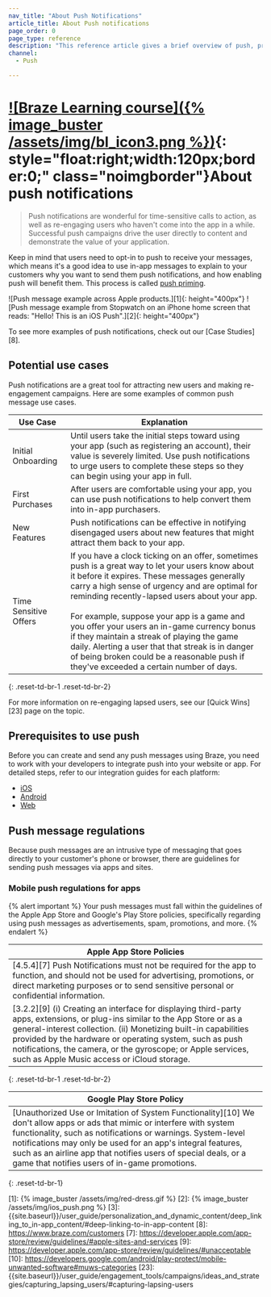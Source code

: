 ```yaml
---
nav_title: "About Push Notifications"
article_title: About Push notifications
page_order: 0
page_type: reference
description: "This reference article gives a brief overview of push, provides resources to get started with push messages, and notes some regulations."
channel:
  - Push

---
```


# [![Braze Learning course]({% image_buster /assets/img/bl_icon3.png %})](https://learning.braze.com/messaging-channels-push){: style="float:right;width:120px;border:0;" class="noimgborder"}About push notifications

> Push notifications are wonderful for time-sensitive calls to action, as well as re-engaging users who haven't come into the app in a while. Successful push campaigns drive the user directly to content and demonstrate the value of your application.

Keep in mind that users need to opt-in to push to receive your messages, which means it's a good idea to use in-app messages to explain to your customers why you want to send them push notifications, and how enabling push will benefit them. This process is called [push priming]({{site.baseurl}}/user_guide/message_building_by_channel/push/ios/create_push_primer/).

![Push message example across Apple products.][1]{: height="400px"}  ![Push message example from Stopwatch on an iPhone home screen that reads: "Hello! This is an iOS Push".][2]{: height="400px"}

To see more examples of push notifications, check out our [Case Studies][8].

## Potential use cases

Push notifications are a great tool for attracting new users and making re-engagement campaigns. Here are some examples of common push message use cases.

| Use Case | Explanation |
| -------- | ----------- |
| Initial Onboarding | Until users take the initial steps toward using your app (such as registering an account), their value is severely limited. Use push notifications to urge users to complete these steps so they can begin using your app in full. |
| First Purchases | After users are comfortable using your app, you can use push notifications to help convert them into in-app purchasers. |
| New Features | Push notifications can be effective in notifying disengaged users about new features that might attract them back to your app. |
| Time Sensitive Offers | If you have a clock ticking on an offer, sometimes push is a great way to let your users know about it before it expires. These messages generally carry a high sense of urgency and are optimal for reminding recently-lapsed users about your app.<br><br> For example, suppose your app is a game and you offer your users an in-game currency bonus if they maintain a streak of playing the game daily. Alerting a user that that streak is in danger of being broken could be a reasonable push if they've exceeded a certain number of days. |
{: .reset-td-br-1 .reset-td-br-2}

For more information on re-engaging lapsed users, see our [Quick Wins][23] page on the topic.

## Prerequisites to use push

Before you can create and send any push messages using Braze, you need to work with your developers to integrate push into your website or app. For detailed steps, refer to our integration guides for each platform:

- [iOS]({{site.baseurl}}/developer_guide/platform_integration_guides/swift/push_notifications/integration/)
- [Android]({{site.baseurl}}/developer_guide/platform_integration_guides/android/push_notifications/android/integration/standard_integration/)
- [Web]({{site.baseurl}}/developer_guide/platform_integration_guides/web/push_notifications/integration/)

## Push message regulations

Because push messages are an intrusive type of messaging that goes directly to your customer's phone or browser, there are guidelines for sending push messages via apps and sites.

### Mobile push regulations for apps

{% alert important %}
Your push messages must fall within the guidelines of the Apple App Store and Google's Play Store policies, specifically regarding using push messages as advertisements, spam, promotions, and more.
{% endalert %}

|Apple App Store Policies|
|---|
|[4.5.4][7] Push Notifications must not be required for the app to function, and should not be used for advertising, promotions, or direct marketing purposes or to send sensitive personal or confidential information.|
|[3.2.2][9] (i) Creating an interface for displaying third-party apps, extensions, or plug-ins similar to the App Store or as a general-interest collection. (ii) Monetizing built-in capabilities provided by the hardware or operating system, such as push notifications, the camera, or the gyroscope; or Apple services, such as Apple Music access or iCloud storage.|
{: .reset-td-br-1 .reset-td-br-2}

|Google Play Store Policy|
|---|
|[Unauthorized Use or Imitation of System Functionality][10] We don't allow apps or ads that mimic or interfere with system functionality, such as notifications or warnings. System-level notifications may only be used for an app's integral features, such as an airline app that notifies users of special deals, or a game that notifies users of in-game promotions.|
{: .reset-td-br-1}

[1]: {% image_buster /assets/img/red-dress.gif %}
[2]: {% image_buster /assets/img/ios_push.png %}
[3]: {{site.baseurl}}/user_guide/personalization_and_dynamic_content/deep_linking_to_in-app_content/#deep-linking-to-in-app-content
[8]: https://www.braze.com/customers
[7]: https://developer.apple.com/app-store/review/guidelines/#apple-sites-and-services
[9]: https://developer.apple.com/app-store/review/guidelines/#unacceptable
[10]: https://developers.google.com/android/play-protect/mobile-unwanted-software#muws-categories
[23]: {{site.baseurl}}/user_guide/engagement_tools/campaigns/ideas_and_strategies/capturing_lapsing_users/#capturing-lapsing-users
